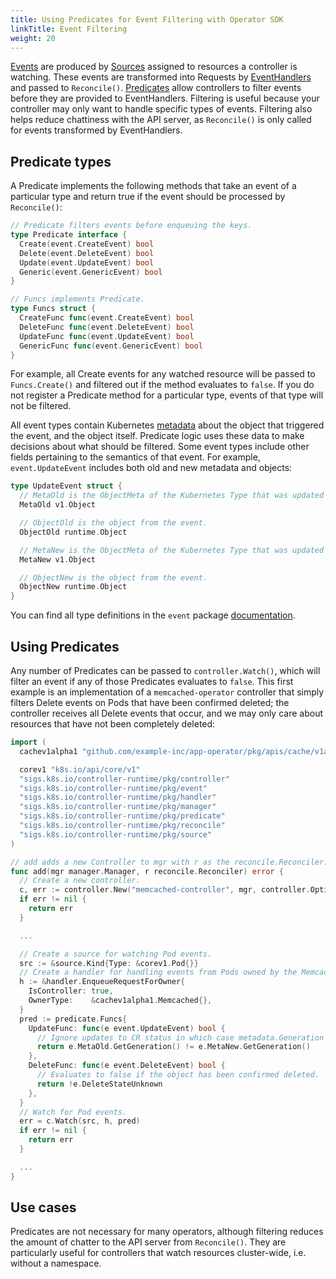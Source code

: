 ```yaml
---
title: Using Predicates for Event Filtering with Operator SDK
linkTitle: Event Filtering
weight: 20
---
```


[Events][doc_event] are produced by [Sources][doc_source] assigned to resources a controller is watching. These events are transformed into Requests by [EventHandlers][doc_eventhandler] and passed to `Reconcile()`. [Predicates][doc_predicate] allow controllers to filter events before they are provided to EventHandlers. Filtering is useful because your controller may only want to handle specific types of events. Filtering also helps reduce chattiness with the API server, as `Reconcile()` is only called for events transformed by EventHandlers.

## Predicate types

A Predicate implements the following methods that take an event of a particular type and return true if the event should be processed by `Reconcile()`:

```Go
// Predicate filters events before enqueuing the keys.
type Predicate interface {
  Create(event.CreateEvent) bool
  Delete(event.DeleteEvent) bool
  Update(event.UpdateEvent) bool
  Generic(event.GenericEvent) bool
}

// Funcs implements Predicate.
type Funcs struct {
  CreateFunc func(event.CreateEvent) bool
  DeleteFunc func(event.DeleteEvent) bool
  UpdateFunc func(event.UpdateEvent) bool
  GenericFunc func(event.GenericEvent) bool
}
```

For example, all Create events for any watched resource will be passed to `Funcs.Create()` and filtered out if the method evaluates to `false`. If you do not register a Predicate method for a particular type, events of that type will not be filtered.

All event types contain Kubernetes [metadata][doc_object_metadata] about the object that triggered the event, and the object itself. Predicate logic uses these data to make decisions about what should be filtered. Some event types include other fields pertaining to the semantics of that event. For example, `event.UpdateEvent` includes both old and new metadata and objects:

```Go
type UpdateEvent struct {
  // MetaOld is the ObjectMeta of the Kubernetes Type that was updated (before the update).
  MetaOld v1.Object

  // ObjectOld is the object from the event.
  ObjectOld runtime.Object

  // MetaNew is the ObjectMeta of the Kubernetes Type that was updated (after the update).
  MetaNew v1.Object

  // ObjectNew is the object from the event.
  ObjectNew runtime.Object
}
```

You can find all type definitions in the `event` package [documentation][doc_event].

## Using Predicates

Any number of Predicates can be passed to `controller.Watch()`, which will filter an event if any of those Predicates evaluates to `false`. This first example is an implementation of a `memcached-operator` controller that simply filters Delete events on Pods that have been confirmed deleted; the controller receives all Delete events that occur, and we may only care about resources that have not been completely deleted:

```Go
import (
  cachev1alpha1 "github.com/example-inc/app-operator/pkg/apis/cache/v1alpha1"

  corev1 "k8s.io/api/core/v1"
  "sigs.k8s.io/controller-runtime/pkg/controller"
  "sigs.k8s.io/controller-runtime/pkg/event"
  "sigs.k8s.io/controller-runtime/pkg/handler"
  "sigs.k8s.io/controller-runtime/pkg/manager"
  "sigs.k8s.io/controller-runtime/pkg/predicate"
  "sigs.k8s.io/controller-runtime/pkg/reconcile"
  "sigs.k8s.io/controller-runtime/pkg/source"
)

// add adds a new Controller to mgr with r as the reconcile.Reconciler.
func add(mgr manager.Manager, r reconcile.Reconciler) error {
  // Create a new controller.
  c, err := controller.New("memcached-controller", mgr, controller.Options{Reconciler: r})
  if err != nil {
    return err
  }

  ...

  // Create a source for watching Pod events.
  src := &source.Kind{Type: &corev1.Pod{}}
  // Create a handler for handling events from Pods owned by the Memcached resource.
  h := &handler.EnqueueRequestForOwner{
    IsController: true,
    OwnerType:    &cachev1alpha1.Memcached{},
  }
  pred := predicate.Funcs{
    UpdateFunc: func(e event.UpdateEvent) bool {
      // Ignore updates to CR status in which case metadata.Generation does not change
      return e.MetaOld.GetGeneration() != e.MetaNew.GetGeneration()
    },
    DeleteFunc: func(e event.DeleteEvent) bool {
      // Evaluates to false if the object has been confirmed deleted.
      return !e.DeleteStateUnknown
    },
  }
  // Watch for Pod events.
  err = c.Watch(src, h, pred)
  if err != nil {
    return err
  }

  ...
}
```

## Use cases

Predicates are not necessary for many operators, although filtering reduces the amount of chatter to the API server from `Reconcile()`. They are particularly useful for controllers that watch resources cluster-wide, i.e. without a namespace.

[doc_event]:https://godoc.org/sigs.k8s.io/controller-runtime/pkg/event
[doc_source]:https://godoc.org/sigs.k8s.io/controller-runtime/pkg/source#Source
[doc_eventhandler]:https://godoc.org/sigs.k8s.io/controller-runtime/pkg/handler#EventHandler
[doc_predicate]:https://godoc.org/github.com/kubernetes-sigs/controller-runtime/pkg/predicate
[doc_object_metadata]:https://godoc.org/k8s.io/apimachinery/pkg/apis/meta/v1#Object
